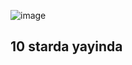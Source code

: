 ![image](https://github.com/user-attachments/assets/9eb82340-4ae8-4f25-b318-b0b494f0fb76)

## 10 starda yayinda

